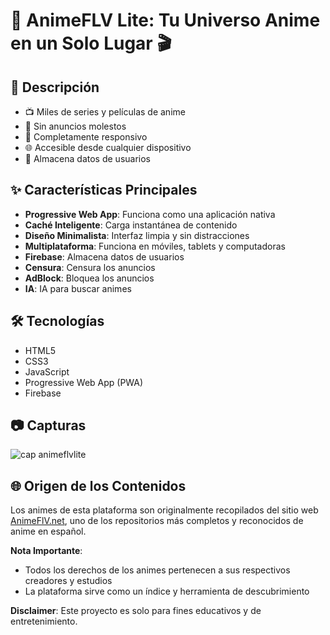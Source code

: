 # 🌟 AnimeFLV Lite: Tu Universo Anime en un Solo Lugar 🎬

## 🚀 Descripción

- 📺 Miles de series y películas de anime
- 🚫 Sin anuncios molestos
- 📱 Completamente responsivo
- 🌐 Accesible desde cualquier dispositivo
- 📱 Almacena datos de usuarios

## ✨ Características Principales

- **Progressive Web App**: Funciona como una aplicación nativa
- **Caché Inteligente**: Carga instantánea de contenido
- **Diseño Minimalista**: Interfaz limpia y sin distracciones
- **Multiplataforma**: Funciona en móviles, tablets y computadoras
- **Firebase**: Almacena datos de usuarios
- **Censura**: Censura los anuncios
- **AdBlock**: Bloquea los anuncios
- **IA**: IA para buscar animes

## 🛠 Tecnologías

- HTML5
- CSS3
- JavaScript
- Progressive Web App (PWA)
- Firebase

## 📷 Capturas

![cap animeflvlite](https://github.com/user-attachments/assets/02d47e0d-40e7-4c09-a8bc-74834eabb898)

## 🌐 Origen de los Contenidos

Los animes de esta plataforma son originalmente recopilados del sitio web [AnimeFlV.net](https://animeflv.net), uno de los repositorios más completos y reconocidos de anime en español.

**Nota Importante**:

- Todos los derechos de los animes pertenecen a sus respectivos creadores y estudios
- La plataforma sirve como un índice y herramienta de descubrimiento

**Disclaimer**: Este proyecto es solo para fines educativos y de entretenimiento.
